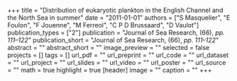 +++
title = "Distribution of eukaryotic plankton in the English Channel and the North Sea in summer"
date = "2011-01-01"
authors = ["S Masquelier", "E Foulon", "F Jouenne", "M Ferreol", "C P D Brussaard", "D Vaulot"]
publication_types = ["2"]
publication = "Journal of Sea Research, (66), _pp. 111–122_"
publication_short = "Journal of Sea Research, (66), _pp. 111–122_"
abstract = ""
abstract_short = ""
image_preview = ""
selected = false
projects = []
tags = []
url_pdf = ""
url_preprint = ""
url_code = ""
url_dataset = ""
url_project = ""
url_slides = ""
url_video = ""
url_poster = ""
url_source = ""
math = true
highlight = true
[header]
image = ""
caption = ""
+++
